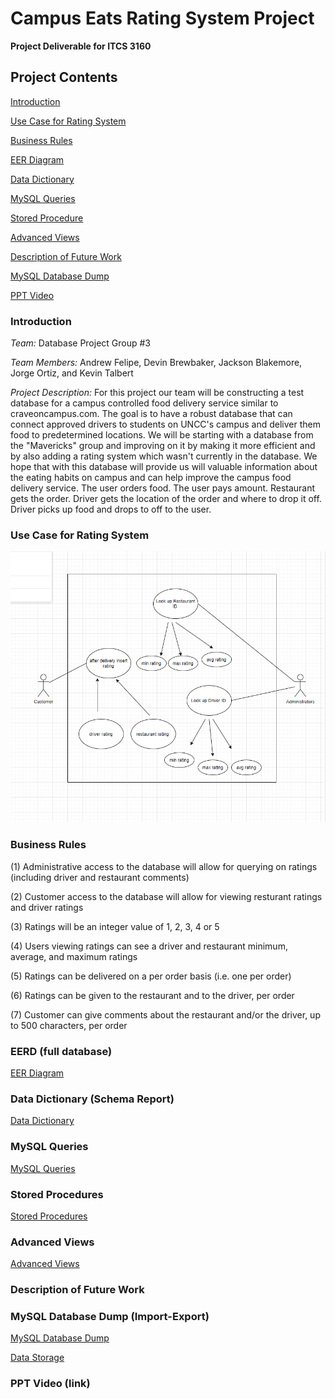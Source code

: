 # Campus Eats Rating System Project

**Project Deliverable for ITCS 3160**

## Project Contents

[Introduction](#introduction)

[Use Case for Rating System](#use_case)

[Business Rules](#business_rules)

[EER Diagram](#eer_diagram)

[Data Dictionary](#data_dictionary)

[MySQL Queries](#mysql)

[Stored Procedure](#stored_procedures)

[Advanced Views](#advanced_views)

[Description of Future Work](#future_description)

[MySQL Database Dump](#sql_dump)

[PPT Video](#ppt_video)

<a name="introduction"></a> 

### Introduction
*Team:*  Database Project Group #3

*Team Members:*  Andrew Felipe, Devin Brewbaker, Jackson Blakemore, Jorge Ortiz, and Kevin Talbert

*Project Description:*  For this project our team will be constructing a test database for a campus controlled food delivery service similar to craveoncampus.com.
The goal is to have a robust database that can connect approved drivers to students on UNCC's campus and deliver them food to predetermined locations. 
We will be starting with a database from the "Mavericks" group and improving on it by making it more efficient and by also adding a rating system which 
wasn't currently in the database. We hope that with this database will provide us will valuable information about the eating habits on campus and can help improve
the campus food delivery service. The user orders food. The user pays amount. Restaurant gets the order. Driver gets the location of the order and where to drop it off. Driver picks up food and drops to off to the user. 

<a name="use_case"></a> 

### Use Case for Rating System

![image](Rating-System/Use%20Case%20Diagrams/Use-Case-Diagrams.png)

<a name="business_rules"></a> 

### Business Rules

(1) Administrative access to the database will allow for querying on ratings (including driver and restaurant comments)

(2) Customer access to the database will allow for viewing resturant ratings and driver ratings

(3) Ratings will be an integer value of 1, 2, 3, 4 or 5

(4) Users viewing ratings can see a driver and restaurant minimum, average, and maximum ratings

(5) Ratings can be delivered on a per order basis (i.e. one per order)

(6) Ratings can be given to the restaurant and to the driver, per order

(7) Customer can give comments about the restaurant and/or the driver, up to 500 characters, per order

<a name="eer_diagram"></a> 

### EERD (full database)

[EER Diagram](Rating-System/EER%20Diagram/EER%20Diagram%20(updated).pdf)

<a name="data_dictionary"></a> 

### Data Dictionary (Schema Report)

[Data Dictionary](Rating-System/Data%20Dictionary/DataDictionary_Campus_Eats_Ratings.pdf)

<a name="mysql"></a> 

### MySQL Queries

[MySQL Queries](Rating-System/Use%20Case%20Statements/UseCaseStatements-Rating.sql)

<a name="stored_procedures"></a> 

### Stored Procedures

[Stored Procedures](Rating-System/Stored%20Procedures)

<a name="Stored Procedures"></a> 

### Advanced Views

[Advanced Views](Rating-System/Advanced%20Views%20Queries)

<a name="advanced_views"></a> 

### Description of Future Work

<a name="sql_dump"></a> 

### MySQL Database Dump (Import-Export)

[MySQL Database Dump](Rating-System/SQL%20Database%20Dump%20(Import-Export)/Campus_Eats_Ratings_DB.sql)

[Data Storage](Rating-System/SQL%20Database%20Dump%20(Import-Export)/Data%20Store)

<a name="ppt_video"></a> 

### PPT Video (link)




